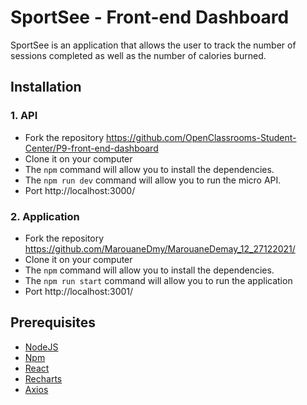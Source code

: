 # SportSee - Front-end Dashboard

SportSee is an application that allows the user to track the number of sessions completed as well as the number of calories burned.

## Installation

### 1. API

* Fork the repository https://github.com/OpenClassrooms-Student-Center/P9-front-end-dashboard
* Clone it on your computer
* The `npm` command will allow you to install the dependencies.
* The `npm run dev` command will allow you to run the micro API.
* Port http://localhost:3000/

### 2. Application 

* Fork the repository https://github.com/MarouaneDmy/MarouaneDemay_12_27122021/
* Clone it on your computer
* The `npm` command will allow you to install the dependencies.
* The `npm run start` command will allow you to run the application
* Port http://localhost:3001/

## Prerequisites

* [NodeJS](https://nodejs.org/en/)
* [Npm](https://docs.npmjs.com/)
* [React](https://fr.reactjs.org/)
* [Recharts](https://recharts.org/en-US/)
* [Axios](https://axios-http.com/docs/intro)
